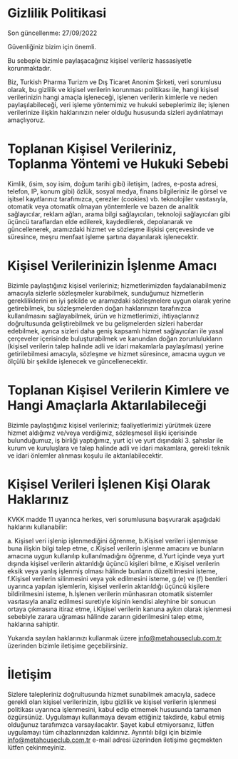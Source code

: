 # Gizlilik Politikasi
Son güncellenme: 27/09/2022

Güvenliğiniz bizim için önemli. 

Bu sebeple bizimle paylaşacağınız kişisel verileriz hassasiyetle korunmaktadır.

Biz, Turkish Pharma Turizm ve Dış Ticaret Anonim Şirketi, veri sorumlusu olarak, bu gizlilik ve kişisel verilerin korunması politikası ile, hangi kişisel verilerinizin hangi amaçla işleneceği, işlenen verilerin kimlerle ve neden paylaşılabileceği, veri işleme yöntemimiz ve hukuki sebeplerimiz ile; işlenen verilerinize ilişkin haklarınızın neler olduğu hususunda sizleri aydınlatmayı amaçlıyoruz.

# Toplanan Kişisel Verileriniz, Toplanma Yöntemi ve Hukuki Sebebi

Kimlik, (isim, soy isim, doğum tarihi gibi) iletişim, (adres, e-posta adresi, telefon, IP, konum gibi) özlük, sosyal medya, finans bilgileriniz ile görsel ve işitsel kayıtlarınız tarafımızca, çerezler (cookies) vb. teknolojiler vasıtasıyla, otomatik veya otomatik olmayan yöntemlerle ve bazen de analitik sağlayıcılar, reklam ağları, arama bilgi sağlayıcıları, teknoloji sağlayıcıları gibi üçüncü taraflardan elde edilerek, kaydedilerek, depolanarak ve güncellenerek, aramızdaki hizmet ve sözleşme ilişkisi çerçevesinde ve süresince, meşru menfaat işleme şartına dayanılarak işlenecektir.

# Kişisel Verilerinizin İşlenme Amacı

Bizimle paylaştığınız kişisel verileriniz; hizmetlerimizden faydalanabilmeniz amacıyla sizlerle sözleşmeler kurabilmek, sunduğumuz hizmetlerin gerekliliklerini en iyi şekilde ve aramızdaki sözleşmelere uygun olarak yerine getirebilmek, bu sözleşmelerden doğan haklarınızın tarafınızca kullanılmasını sağlayabilmek, ürün ve hizmetlerimizi, ihtiyaçlarınız doğrultusunda geliştirebilmek ve bu gelişmelerden sizleri haberdar edebilmek, ayrıca sizleri daha geniş kapsamlı hizmet sağlayıcıları ile yasal çerçeveler içerisinde buluşturabilmek ve kanundan doğan zorunlulukların (kişisel verilerin talep halinde adli ve idari makamlarla paylaşılması) yerine getirilebilmesi amacıyla, sözleşme ve hizmet süresince, amacına uygun ve ölçülü bir şekilde işlenecek ve güncellenecektir.

# Toplanan Kişisel Verilerin Kimlere ve Hangi Amaçlarla Aktarılabileceği

Bizimle paylaştığınız kişisel verileriniz; faaliyetlerimizi yürütmek üzere hizmet aldığımız ve/veya verdiğimiz, sözleşmesel ilişki içerisinde bulunduğumuz, iş birliği yaptığımız, yurt içi ve yurt dışındaki 3. şahıslar ile kurum ve kuruluşlara ve talep halinde adli ve idari makamlara, gerekli teknik ve idari önlemler alınması koşulu ile aktarılabilecektir.

# Kişisel Verileri İşlenen Kişi Olarak Haklarınız

KVKK madde 11 uyarınca herkes, veri sorumlusuna başvurarak aşağıdaki haklarını kullanabilir:

a. Kişisel veri işlenip işlenmediğini öğrenme,
b.Kişisel verileri işlenmişse buna ilişkin bilgi talep etme,
c.Kişisel verilerin işlenme amacını ve bunların amacına uygun kullanılıp kullanılmadığını öğrenme,
d.Yurt içinde veya yurt dışında kişisel verilerin aktarıldığı üçüncü kişileri bilme,
e.Kişisel verilerin eksik veya yanlış işlenmiş olması hâlinde bunların düzeltilmesini isteme,
f.Kişisel verilerin silinmesini veya yok edilmesini isteme,
g.(e) ve (f) bentleri uyarınca yapılan işlemlerin, kişisel verilerin aktarıldığı üçüncü kişilere bildirilmesini isteme,
h.İşlenen verilerin münhasıran otomatik sistemler vasıtasıyla analiz edilmesi suretiyle kişinin kendisi aleyhine bir sonucun ortaya çıkmasına itiraz etme,
i.Kişisel verilerin kanuna aykırı olarak işlenmesi sebebiyle zarara uğraması hâlinde zararın giderilmesini talep etme, haklarına sahiptir.

Yukarıda sayılan haklarınızı kullanmak üzere info@metahouseclub.com.tr üzerinden bizimle iletişime geçebilirsiniz.

# İletişim

Sizlere talepleriniz doğrultusunda hizmet sunabilmek amacıyla, sadece gerekli olan kişisel verilerinizin, işbu gizlilik ve kişisel verilerin işlenmesi politikası uyarınca işlenmesini, kabul edip etmemek hususunda tamamen özgürsünüz. Uygulamayı kullanmaya devam ettiğiniz takdirde, kabul etmiş olduğunuz tarafımızca varsayılacaktır. Şayet kabul etmiyorsanız, lütfen uygulamayı tüm cihazlarınızdan kaldırınız. Ayrıntılı bilgi için bizimle info@metahouseclub.com.tr e-mail adresi üzerinden iletişime geçmekten lütfen çekinmeyiniz. 
